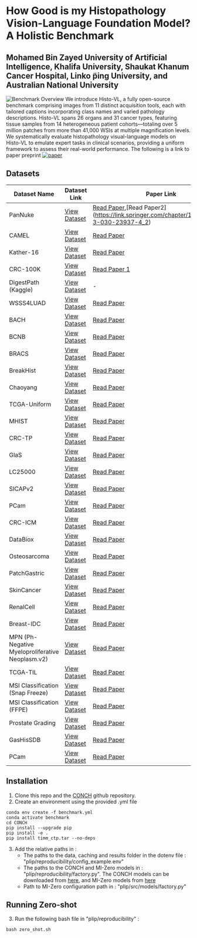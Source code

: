 # How Good is my Histopathology Vision-Language Foundation Model? A Holistic Benchmark
## **Mohamed Bin Zayed University of Artificial Intelligence, Khalifa University, Shaukat Khanum Cancer Hospital, Linko ̈ping University, and Australian National University**

![Benchmark Overview](overview.png)
We introduce Histo-VL, a fully open-source benchmark comprising images from 11 distinct acquisition tools, each with tailored captions incorporating class names and varied pathology descriptions. Histo-VL spans 26 organs and 31 cancer types, featuring tissue samples from 14 heterogeneous patient cohorts—totaling over 5 million patches from more than 41,000 WSIs at multiple magnification levels. We systematically evaluate histopathology visual-language models on Histo-VL to emulate expert tasks in clinical scenarios, providing a uniform framework to assess their real-world performance.
The following is a link to paper preprint [![paper](https://img.shields.io/badge/arXiv-Paper-<COLOR>.svg)](https://arxiv.org/abs/2503.12990)
## Datasets
   | Dataset Name | Dataset Link | Paper Link |
   |--------------|--------------|------------|
   | PanNuke    | [View Dataset](https://warwick.ac.uk/fac/cross_fac/tia/data/pannuke) | [Read Paper]([http://example.com/paper1](https://arxiv.org/pdf/2003.10778)),[Read Paper2](https://link.springer.com/chapter/10.1007/978-3-030-23937-4_2) |
   | CAMEL    | [View Dataset](https://github.com/ThoroughImages/CAMEL) | [Read Paper](https://arxiv.org/abs/1908.10555) |
   | Kather-16    | [View Dataset](https://zenodo.org/records/53169) | [Read Paper](https://www.nature.com/articles/srep27988) |
   | CRC-100K    | [View Dataset](https://zenodo.org/records/1214456) | [Read Paper 1](https://journals.plos.org/plosmedicine/article?id=10.1371/journal.pmed.1002730) |
   | DigestPath (Kaggle)    | [View Dataset](https://www.kaggle.com/datasets/mittalswathi/digestpath-dataset) | - |
   | WSSS4LUAD    | [View Dataset](https://wsss4luad.grand-challenge.org/) | [Read Paper](https://arxiv.org/abs/2204.06455)  |
   | BACH    | [View Dataset](https://zenodo.org/records/3632035) | [Read Paper](https://arxiv.org/pdf/1808.04277)  |
   | BCNB    | [View Dataset](https://drive.google.com/drive/folders/1HcAgplKwbSZ7ZZl2m6PZdvVF70QJmVuR) | [Read Paper]([https://arxiv.org/pdf/1808.04277](https://www.frontiersin.org/journals/oncology/articles/10.3389/fonc.2021.759007/full))  |
   | BRACS    | [View Dataset](https://www.bracs.icar.cnr.it/download/) | [Read Paper](-)  |
   | BreakHist    | [View Dataset](https://web.inf.ufpr.br/vri/databases/breast-cancer-histopathological-database-breakhis/) | [Read Paper](https://ieeexplore.ieee.org/document/7312934)  |
   | Chaoyang    | [View Dataset](https://bupt-ai-cz.github.io/HSA-NRL/) | [Read Paper](https://ieeexplore.ieee.org/document/9600806)  |
   | TCGA-Uniform    | [View Dataset](https://zenodo.org/records/5889558#.YuJHdd_RaUk) | [Read Paper](https://www.nature.com/articles/ng.2764)  |
   | MHIST    | [View Dataset](https://bmirds.github.io/MHIST/) | [Read Paper](https://link.springer.com/chapter/10.1007/978-3-030-77211-6_2?utm_source=getftr&utm_medium=getftr&utm_campaign=getftr_pilot#Sec3)  |
   | CRC-TP    | [View Dataset](https://warwick.ac.uk/fac/cross_fac/tia/data/crc-tp) | [Read Paper](https://www.sciencedirect.com/science/article/pii/S136184152030061X#bib0045)  |
   | GlaS    | [View Dataset](https://warwick.ac.uk/fac/cross_fac/tia/data/glascontest/) | [Read Paper](https://arxiv.org/pdf/1603.00275v2)  |
   | LC25000    | [View Dataset](https://arxiv.org/pdf/1603.00275v2) | [Read Paper](https://arxiv.org/ftp/arxiv/papers/1912/1912.12142.pdf)  |
   | SICAPv2    | [View Dataset](https://data.mendeley.com/datasets/9xxm58dvs3/1) | [Read Paper](https://arxiv.org/pdf/2105.10490)  |
   | PCam    | [View Dataset](https://patchcamelyon.grand-challenge.org/Download/) | [Read Paper](https://arxiv.org/pdf/1806.03962)  |
   | CRC-ICM    | [View Dataset](https://data.mendeley.com/datasets/h3fhg9zr47/2) | [Read Paper](https://arxiv.org/abs/2308.10033)  |
   | DataBiox    | [View Dataset](https://databiox.com/) | [Read Paper](https://www.sciencedirect.com/science/article/pii/S2352914820300757)  |
   | Osteosarcoma    | [View Dataset](https://www.cancerimagingarchive.net/collection/osteosarcoma-tumor-assessment/) | [Read Paper](https://journals.plos.org/plosone/article?id=10.1371/journal.pone.0210706)  |
   | PatchGastric    | [View Dataset](https://zenodo.org/records/6021442) | [Read Paper](https://arxiv.org/abs/2202.03432)  |
   | SkinCancer    | [View Dataset](https://heidata.uni-heidelberg.de/dataset.xhtml?persistentId=doi:10.11588/data/7QCR8S) | [Read Paper](https://www.frontiersin.org/journals/oncology/articles/10.3389/fonc.2022.1022967/full)  |
   | RenalCell    | [View Dataset](https://data.niaid.nih.gov/resources?id=ZENODO_6528598) | [Read Paper](https://www.biorxiv.org/content/10.1101/2022.08.15.503955v1)  |
   | Breast-IDC    | [View Dataset](https://data.mendeley.com/datasets/hbdh66ws8d/1) | [Read Paper](-)  |
   | MPN (Ph-Negative Myeloproliferative Neoplasm.v2)    | [View Dataset](https://data.mendeley.com/datasets/hbdh66ws8d/1) | [Read Paper](https://www.ncbi.nlm.nih.gov/pmc/articles/PMC10458278/)  |
   | TCGA-TIL    | [View Dataset](https://zenodo.org/records/6604094) | [Read Paper](https://www.ncbi.nlm.nih.gov/pmc/articles/PMC5943714/)  |
   | MSI Classification (Snap Freeze)    | [View Dataset](https://zenodo.org/records/2532612#.Yt_Zdd_RZhE) | [Read Paper](http://doi.org/10.1016/j.immuno.2021.100008)  |
   | MSI Classification (FFPE)    | [View Dataset](https://zenodo.org/records/2530835) | [Read Paper](https://www.sciencedirect.com/science/article/pii/S1361841522001116?via%3Dihub)  |
   | Prostate Grading    | [View Dataset](https://dataverse.harvard.edu/dataset.xhtml?persistentId=doi:10.7910/DVN/OCYCMP) | [Read Paper](https://www.nature.com/articles/s41598-018-30535-1)  |
   | GasHisSDB    | [View Dataset](https://gitee.com/neuhwm/GasHisSDB#https://gitee.com/link?target=https%3A%2F%2Fdoi.org%2F10.6084%2Fm9.figshare.15066147.v1) | [Read Paper](-)  |
   | PCam    | [View Dataset]() | [Read Paper]()  |
## Installation
1. Clone this repo and the [CONCH](https://github.com/mahmoodlab/CONCH) github repository.
2. Create an environment using the provided .yml file
```
conda env create -f benchmark.yml
conda activate benchmark
cd CONCH
pip install --upgrade pip
pip install -e .
pip install timm_ctp.tar --no-deps
```
3. Add the relative paths in :
    * The paths to the data, caching and results folder in the dotenv file : "plip/reproducibility/config_example.env"
    * The paths to the CONCH and MI-Zero models in : "plip/reproducibility/factory.py". The CONCH models can be downloaded from [here](https://huggingface.co/MahmoodLab/CONCH), and MI-Zero models from [here](https://github.com/mahmoodlab/MI-Zero)
    * Path to MI-Zero configuration path in : "plip/src/models/factory.py"

## Running Zero-shot
3. Run the following bash file in "plip/reproducibility" :
```
bash zero_shot.sh
``` 
